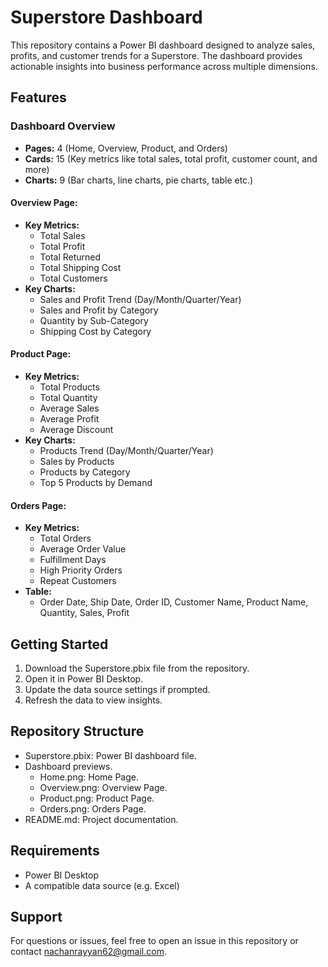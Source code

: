 # Superstore Dashboard

This repository contains a Power BI dashboard designed to analyze sales, profits, and customer trends for a Superstore. The dashboard provides actionable insights into business performance across multiple dimensions.

## Features

### Dashboard Overview
- **Pages:** 4 (Home, Overview, Product, and Orders)
- **Cards:** 15 (Key metrics like total sales, total profit, customer count, and more)
- **Charts:** 9 (Bar charts, line charts, pie charts, table etc.)

#### **Overview Page:**
- **Key Metrics:**
  - Total Sales
  - Total Profit
  - Total Returned
  - Total Shipping Cost
  - Total Customers
- **Key Charts:**
  - Sales and Profit Trend (Day/Month/Quarter/Year)
  - Sales and Profit by Category
  - Quantity by Sub-Category
  - Shipping Cost by Category

#### **Product Page:**
- **Key Metrics:**
  - Total Products
  - Total Quantity
  - Average Sales
  - Average Profit
  - Average Discount
- **Key Charts:**
  - Products Trend (Day/Month/Quarter/Year)
  - Sales by Products
  - Products by Category
  - Top 5 Products by Demand

#### **Orders Page:**
- **Key Metrics:**
  - Total Orders
  - Average Order Value
  - Fulfillment Days
  - High Priority Orders
  - Repeat Customers
- **Table:**
  - Order Date, Ship Date, Order ID, Customer Name, Product Name, Quantity, Sales, Profit

## Getting Started
1. Download the Superstore.pbix file from the repository.
2. Open it in Power BI Desktop.
3. Update the data source settings if prompted.
4. Refresh the data to view insights.

## Repository Structure
- Superstore.pbix: Power BI dashboard file.
- Dashboard previews.
  - Home.png: Home Page.
  - Overview.png: Overview Page.
  - Product.png: Product Page.
  - Orders.png: Orders Page.
- README.md: Project documentation.

## Requirements
- Power BI Desktop
- A compatible data source (e.g. Excel)

## Support
For questions or issues, feel free to open an issue in this repository or contact nachanrayyan62@gmail.com.
